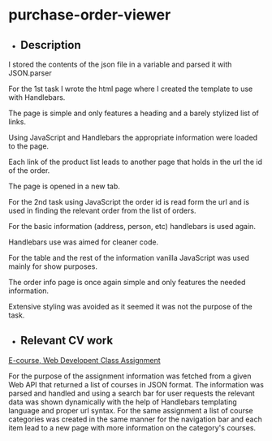 # purchase-order-viewer
- ## Description

I stored the contents of the json file in a variable and parsed it with JSON.parser

For the 1st task I wrote the html page where I created the template to use with Handlebars.

The page is simple and only features a heading and a barely stylized list of links.

Using JavaScript and Handlebars the appropriate information were loaded to the page.

Each link of the product list leads to another page that holds in the url the id of the order.

The page is opened in a new tab.

For the 2nd task using JavaScript the order id is read form the url and is used in finding the relevant order from the list of orders.

For the basic information (address, person, etc) handlebars is used again.

Handlebars use was aimed for cleaner code.

For the table and the rest of the information vanilla JavaScript was used mainly for show purposes.

The order info page is once again simple and only features the needed information.

Extensive styling was avoided as it seemed it was not the purpose of the task.

- ## Relevant CV work

[E-course, Web Developent Class Assignment](https://github.com/s-lekka/e-course)

For the purpose of the assignment information was fetched from a given Web API that returned a list of courses in JSON format. The information was parsed and handled and using a search bar for user requests the relevant data was shown dynamically with the help of Handlebars templating language and proper url syntax. For the same assignment a list of course categories was created in the same manner for the navigation bar and each item lead to a new page with more information on the category's courses. 
